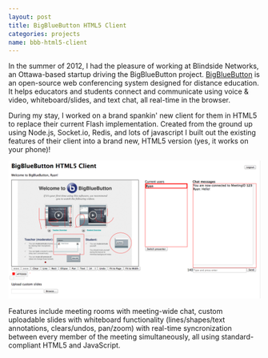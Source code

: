 ```yaml
---
layout: post
title: BigBlueButton HTML5 Client
categories: projects
name: bbb-html5-client
---
```


In the summer of 2012, I had the pleasure of working at Blindside Networks, an Ottawa-based startup driving the BigBlueButton project. <a href="http://bigbluebutton.org" target="_blank">BigBlueButton</a> is an open-source web conferencing system designed for distance education. It helps educators and students connect and communicate using voice & video, whiteboard/slides, and text chat, all real-time in the browser.

<!-- truncate_here -->

During my stay, I worked on a brand spankin' new client for them in HTML5 to replace their current Flash implementation. Created from the ground up using Node.js, Socket.io, Redis, and lots of javascript I built out the existing features of their client into a brand new, HTML5 version (yes, it works on your phone)!

![BigBlueButton HTML5 Demo](/img/bbb-html5.png "BigBlueButton HTML5 Demo")

Features include meeting rooms with meeting-wide chat, custom uploadable slides with whiteboard functionality (lines/shapes/text annotations, clears/undos, pan/zoom) with real-time syncronization between every member of the meeting simultaneously, all using standard-compliant HTML5 and JavaScript.
